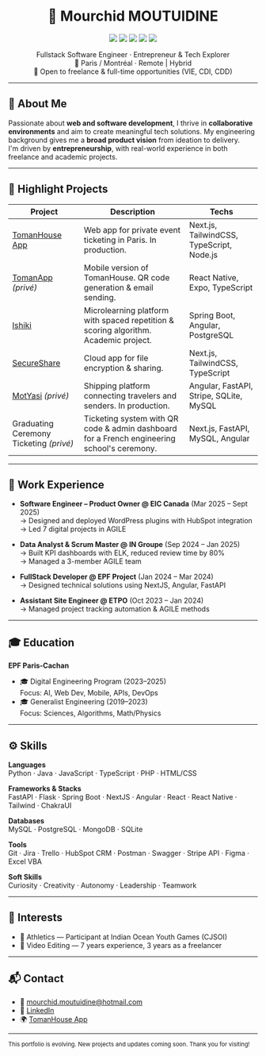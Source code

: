 <h1 align="center">💼 Mourchid MOUTUIDINE</h1>

<p align="center">
  <img src="https://img.shields.io/badge/Next.js-000000?style=flat&logo=next.js&logoColor=white" />
  <img src="https://img.shields.io/badge/FastAPI-009688?style=flat&logo=fastapi&logoColor=white" />
  <img src="https://img.shields.io/badge/Angular-DD0031?style=flat&logo=angular&logoColor=white" />
  <img src="https://img.shields.io/badge/React Native-61DAFB?style=flat&logo=react&logoColor=black" />
  <img src="https://img.shields.io/badge/Spring Boot-6DB33F?style=flat&logo=spring-boot&logoColor=white" />
</p>

<p align="center">
  Fullstack Software Engineer · Entrepreneur & Tech Explorer  
  <br />📍 Paris / Montréal · Remote | Hybrid  
  <br />📆 Open to freelance & full-time opportunities (VIE, CDI, CDD)
</p>

---

## 👤 About Me

Passionate about **web and software development**, I thrive in **collaborative environments** and aim to create meaningful tech solutions. My engineering background gives me a **broad product vision** from ideation to delivery.  
I'm driven by **entrepreneurship**, with real-world experience in both freelance and academic projects.

---

## 🚀 Highlight Projects

| Project                                      | Description                                                                                           | Techs                                                               |
|---------------------------------------------|-------------------------------------------------------------------------------------------------------|----------------------------------------------------------------------|
| [TomanHouse App](https://tomanhouse.app/)   | Web app for private event ticketing in Paris. In production.                                          | Next.js, TailwindCSS, TypeScript, Node.js                          |
| [TomanApp](https://github.com/michi-mourchid/tomanapp) _(privé)_ | Mobile version of TomanHouse. QR code generation & email sending.                                     | React Native, Expo, TypeScript                                      |
| [Ishiki](https://github.com/michi-mourchid/app-ishiki) | Microlearning platform with spaced repetition & scoring algorithm. Academic project.                  | Spring Boot, Angular, PostgreSQL                                    |
| [SecureShare](https://github.com/N0sti/SecureShare-Shadcn) | Cloud app for file encryption & sharing.                                                              | Next.js, TailwindCSS, TypeScript                                    |
| [MotYasi](https://motyasi.com/fr/) _(privé)_ | Shipping platform connecting travelers and senders. In production.                                     | Angular, FastAPI, Stripe, SQLite, MySQL                             |
| Graduating Ceremony Ticketing _(privé)_     | Ticketing system with QR code & admin dashboard for a French engineering school's ceremony.           | Next.js, FastAPI, MySQL, Angular                                    |

---

## 💼 Work Experience

- **Software Engineer – Product Owner @ EIC Canada** (Mar 2025 – Sept 2025)  
  → Designed and deployed WordPress plugins with HubSpot integration  
  → Led 7 digital projects in AGILE

- **Data Analyst & Scrum Master @ IN Groupe** (Sep 2024 – Jan 2025)  
  → Built KPI dashboards with ELK, reduced review time by 80%  
  → Managed a 3-member AGILE team

- **FullStack Developer @ EPF Project** (Jan 2024 – Mar 2024)  
  → Designed technical solutions using NextJS, Angular, FastAPI

- **Assistant Site Engineer @ ETPO** (Oct 2023 – Jan 2024)  
  → Managed project tracking automation & AGILE methods

---

## 🎓 Education

**EPF Paris-Cachan**  
- 🎓 Digital Engineering Program (2023–2025)  
  Focus: AI, Web Dev, Mobile, APIs, DevOps  
- 🎓 Generalist Engineering (2019–2023)  
  Focus: Sciences, Algorithms, Math/Physics

---

## ⚙️ Skills

**Languages**  
Python · Java · JavaScript · TypeScript · PHP · HTML/CSS

**Frameworks & Stacks**  
FastAPI · Flask · Spring Boot · NextJS · Angular · React · React Native · Tailwind · ChakraUI

**Databases**  
MySQL · PostgreSQL · MongoDB · SQLite

**Tools**  
Git · Jira · Trello · HubSpot CRM · Postman · Swagger · Stripe API · Figma · Excel VBA

**Soft Skills**  
Curiosity · Creativity · Autonomy · Leadership · Teamwork

---

## 🎯 Interests

- 🏃 Athletics — Participant at Indian Ocean Youth Games (CJSOI)  
- 🎥 Video Editing — 7 years experience, 3 years as a freelancer  

---

## 📬 Contact

- 📧 mourchid.moutuidine@hotmail.com  
- 🔗 [LinkedIn](https://www.linkedin.com/in/mourchid-moutuidine-96064318a)  
- 🌍 [TomanHouse App](https://tomanhouse.app/)

---

<sub>This portfolio is evolving. New projects and updates coming soon. Thank you for visiting!</sub>
